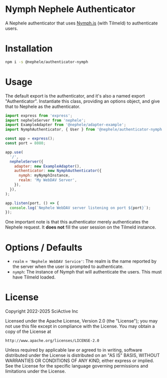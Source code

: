 # Nymph Nephele Authenticator

A Nephele authenticator that uses [Nymph.js](https://nymph.io/) (with Tilmeld) to authenticate users.

# Installation

```sh
npm i -s @nephele/authenticator-nymph
```

# Usage

The default export is the authenticator, and it's also a named export "Authenticator". Instantiate this class, providing an options object, and give that to Nephele as the authenticator.

```js
import express from 'express';
import nepheleServer from 'nephele';
import ExampleAdapter from '@nephele/adapter-example';
import NymphAuthenticator, { User } from '@nephele/authenticator-nymph';

const app = express();
const port = 8080;

app.use(
  '/',
  nepheleServer({
    adapter: new ExampleAdapter(),
    authenticator: new NymphAuthenticator({
      nymph: myNymphInstance,
      realm: 'My WebDAV Server',
    }),
  }),
);

app.listen(port, () => {
  console.log(`Nephele WebDAV server listening on port ${port}`);
});
```

One important note is that this authenticator merely authenticates the Nephele request. It **does not** fill the user session on the Tilmeld instance.

# Options / Defaults

- `realm` = `'Nephele WebDAV Service'`: The realm is the name reported by the server when the user is prompted to authenticate.
- `nymph`: The instance of Nymph that will authenticate the users. This must have Tilmeld loaded.

# License

Copyright 2022-2025 SciActive Inc

Licensed under the Apache License, Version 2.0 (the "License");
you may not use this file except in compliance with the License.
You may obtain a copy of the License at

    http://www.apache.org/licenses/LICENSE-2.0

Unless required by applicable law or agreed to in writing, software
distributed under the License is distributed on an "AS IS" BASIS,
WITHOUT WARRANTIES OR CONDITIONS OF ANY KIND, either express or implied.
See the License for the specific language governing permissions and
limitations under the License.
